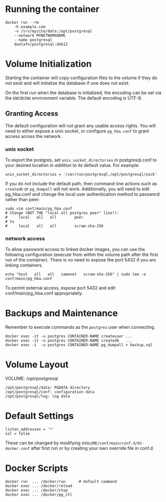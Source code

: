 
Running the container
=====================

    docker run --rm
        -h example.com
        -v /srv/mysite/data:/opt/postgresql
        --network MYNETWORKNAME
        --name postgresql
        duelafn/postgresql:deb12

Volume Initialization
=====================

Starting the container will copy configuration files to the volume if they
do not exist and will initialize the database if one does not exist.

On the first run when the database is initialized, the encoding can be set
via the `ENCODING` environment variable. The default encoding is UTF-8.

Granting Access
---------------

The default configuration will not grant any usable access rights. You will
need to either expose a unix socket, or configure `pg_hba.conf` to grant
access across the network.

### unix socket

To export the postgres, set `unix_socket_directories` in postgresql.conf to
your desired location *in addition to* its default value. For example:

    unix_socket_directories = '/var/run/postgresql,/opt/postgresql/sock'

If you do not include the default path, then command-line actions such as `createdb`
or `pg_dumpall` will not work. Additionally, you will need to edit pg_hba.conf and
change the local user authentication method to password rather than peer:

    sudo vim conf/main/pg_hba.conf
    # Change (NOT THE "local all postgres peer" line!):
    #     local   all   all        peer
    # to
    #     local   all   all        scram-sha-256

### network access

To allow password access to linked docker images, you can use the following
configuration (execute from within the volume path after the first run of
the container). There is no need to expose the port 5432 if you are linking
containers.

    echo "host   all   all   samenet   scram-sha-256" | sudo tee -a conf/main/pg_hba.conf

To permit external access, expose port 5432 and edit conf/main/pg_hba.conf
appropriately.


Backups and Maintenance
=======================

Remember to execute commands as the `postgres` user when connecting.

    docker exec -it -u postgres CONTAINER-NAME createuser ...
    docker exec -it -u postgres CONTAINER-NAME createdb   ...
    docker exec -i  -u postgres CONTAINER-NAME pg_dumpall > backup.sql


Volume Layout
=============

VOLUME: /opt/postgresql

    /opt/postgresql/data: PGDATA directory
    /opt/postgresql/conf: configuration data
    /opt/postgresql/log: log data


Default Settings
================

    listen_addresses = '*'
    ssl = false

These can be changed by modifying `$VOLUME/conf/main/conf.d/01-docker.conf`
after first run or by creating your own override file in conf.d.

Docker Scripts
==============

    docker run  ... /docker/run      # default command
    docker exec ... /docker/reload
    docker exec ... /docker/stop
    docker exec ... /docker/pg_ctl

